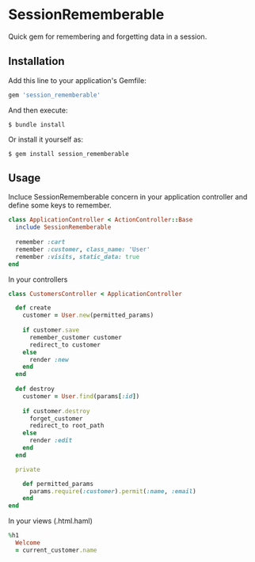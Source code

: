 # SessionRememberable

Quick gem for remembering and forgetting data in a session.

## Installation

Add this line to your application's Gemfile:

```ruby
gem 'session_rememberable'
```

And then execute:

    $ bundle install

Or install it yourself as:

    $ gem install session_rememberable

## Usage

Incluce SessionRememberable concern in your application controller and define some keys to remember.

```ruby
class ApplicationController < ActionController::Base
  include SessionRememberable
    
  remember :cart
  remember :customer, class_name: 'User'
  remember :visits, static_data: true
end
```

In your controllers

```ruby
class CustomersController < ApplicationController

  def create
    customer = User.new(permitted_params)
    
    if customer.save
      remember_customer customer
      redirect_to customer
    else
      render :new
    end
  end
  
  def destroy
    customer = User.find(params[:id])
    
    if customer.destroy
      forget_customer
      redirect_to root_path
    else
      render :edit
    end
  end

  private

    def permitted_params
      params.require(:customer).permit(:name, :email)
    end
end
```

In your views (.html.haml)

```ruby
%h1
  Welcome
  = current_customer.name
```
